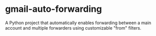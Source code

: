 # gmail-auto-forwarding
A Python project that automatically enables forwarding between a main account and multiple forwarders using customizable "from" filters.
